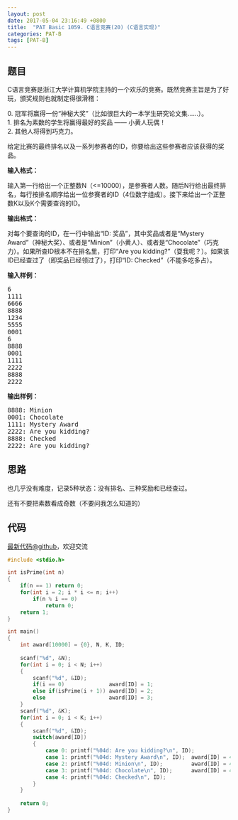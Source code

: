 ```yaml
---
layout: post
date: 2017-05-04 23:16:49 +0800
title:  "PAT Basic 1059. C语言竞赛(20) (C语言实现)"
categories: PAT-B
tags: [PAT-B]
---
```


## 题目

<div id="problemContent">
<p>
C语言竞赛是浙江大学计算机学院主持的一个欢乐的竞赛。既然竞赛主旨是为了好玩，颁奖规则也就制定得很滑稽：
</p>
<p>
0. 冠军将赢得一份“神秘大奖”（比如很巨大的一本学生研究论文集……）。<br/>
1. 排名为素数的学生将赢得最好的奖品 —— 小黄人玩偶！<br/>
2. 其他人将得到巧克力。</p>
<p>
给定比赛的最终排名以及一系列参赛者的ID，你要给出这些参赛者应该获得的奖品。
</p>
<p><b>
输入格式：
</b></p>
<p>
输入第一行给出一个正整数N（&lt;=10000），是参赛者人数。随后N行给出最终排名，每行按排名顺序给出一位参赛者的ID（4位数字组成）。接下来给出一个正整数K以及K个需要查询的ID。
</p>
<p><b>
输出格式：
</b></p>
<p>
对每个要查询的ID，在一行中输出“ID: 奖品”，其中奖品或者是“Mystery Award”（神秘大奖）、或者是“Minion”（小黄人）、或者是“Chocolate”（巧克力）。如果所查ID根本不在排名里，打印“Are you kidding?”（耍我呢？）。如果该ID已经查过了（即奖品已经领过了），打印“ID: Checked”（不能多吃多占）。
</p>
<b>输入样例：</b><pre>
6
1111
6666
8888
1234
5555
0001
6
8888
0001
1111
2222
8888
2222
</pre>
<b>输出样例：</b><pre>
8888: Minion
0001: Chocolate
1111: Mystery Award
2222: Are you kidding?
8888: Checked
2222: Are you kidding?
</pre>
</div>

## 思路

也几乎没有难度，记录5种状态：没有排名、三种奖励和已经查过。

还有不要把素数看成奇数（不要问我怎么知道的）

## 代码

[最新代码@github](https://github.com/OliverLew/PAT/blob/master/PATBasic/1059.c)，欢迎交流
```c
#include <stdio.h>

int isPrime(int n)
{
    if(n == 1) return 0;
    for(int i = 2; i * i <= n; i++)
        if(n % i == 0)
            return 0;
    return 1;
}

int main()
{
    int award[10000] = {0}, N, K, ID;
    
    scanf("%d", &N);
    for(int i = 0; i < N; i++)
    {
        scanf("%d", &ID);
        if(i == 0)              award[ID] = 1;
        else if(isPrime(i + 1)) award[ID] = 2;
        else                    award[ID] = 3;
    }
    scanf("%d", &K);
    for(int i = 0; i < K; i++)
    {
        scanf("%d", &ID);
        switch(award[ID])
        {
            case 0: printf("%04d: Are you kidding?\n", ID);               break;
            case 1: printf("%04d: Mystery Award\n", ID);  award[ID] = 4;  break;
            case 2: printf("%04d: Minion\n", ID);         award[ID] = 4;  break;
            case 3: printf("%04d: Chocolate\n", ID);      award[ID] = 4;  break;
            case 4: printf("%04d: Checked\n", ID);                        break;
        }
    }
    
    return 0;
}

```